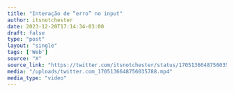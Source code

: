 ```yaml
---
title: "Interação de “erro” no input"
author: itsnotchester
date: 2023-12-20T17:14:34-03:00
draft: false
type: "post"
layout: "single"
tags: ['Web']
source: "X"
source_link: "https://twitter.com/itsnotchester/status/1705136648756035788"
media: "/uploads/twitter.com_1705136648756035788.mp4"
media_type: "video"
---
```


